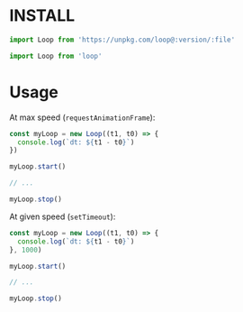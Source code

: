 # INSTALL

```js
import Loop from 'https://unpkg.com/loop@:version/:file'
```

```js
import Loop from 'loop'
```

# Usage

At max speed (`requestAnimationFrame`):

```js
const myLoop = new Loop((t1, t0) => {
  console.log(`dt: ${t1 - t0}`)
})

myLoop.start()

// ...

myLoop.stop()
```

At given speed (`setTimeout`):

```js
const myLoop = new Loop((t1, t0) => {
  console.log(`dt: ${t1 - t0}`)
}, 1000)

myLoop.start()

// ...

myLoop.stop()
```